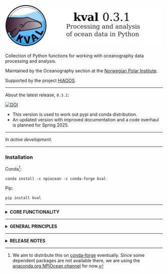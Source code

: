 ![image](https://raw.githubusercontent.com/npiocean/kval/master/graphics/kval_banner.png)

Collection of Python functions for working with oceanography data processing and analysis.

Maintained by the Oceanography section at the [Norwegian Polar Institute](https://www.npolar.no/en/).

Supported by the project [HiAOOS](https://hiaoos.eu/).
___

About the latest release, `0.3.1`:

[![DOI](https://zenodo.org/badge/DOI/10.5281/zenodo.15260487.svg)](https://doi.org/10.5281/zenodo.15260487)



- This version is used to work out pypi and conda distribution.
- An updated version with improved documentation and a code overhaul is planned for Spring 2025.

___


*In active development.*

___


### Installation



Conda[^tag]:

    conda install -c npiocean -c conda-forge kval


Pip:

    pip install kval

[^tag]: We aim to distribute this on [conda-forge](https://conda-forge.org/) eventually. Since some dependent packages are not available there, we are using the [anaconda.org NPIOcean channel](https://anaconda.org/npiocean) for now.

____
<details>
<summary><strong>CORE FUNCTIONALITY</strong></summary>

##### Submodules


- `file`: Converting to and from various file format (e.g. read CTD .cnv data to xarray/netCDF)
- `data`: Data post-processing and QC (e.g. CTD post-processing)
- `metadata`: Handling and standardizing metadata according to CF conventions
- `plots*`: Various tools to help make nice (matplotlib) figures
- `maps`: Tools for making maps
- `geo`: Geographical calculations (coordinate transformations, point-to-point distances etc)
- `ocean`: Oceanography-specific tools (e.g. (`*`) vertical modes, turner angles, wkb scaling, geostrophical calculations)
- `calc`: Various useful functions for numerical calculations.
- `util`: Various backend support functions and wrappers for xarray functionality.
- `signal`: Filtering, spectral analysis, etc.

`*` Not implemented

</details>

____

<details>
<summary><strong>GENERAL PRINCIPLES</strong></summary>

*Note: These are aspirational guidelines and not always adhered to in the current code structure. We will try to get there!*

###### Code

- Written in Python (>=3.8).
- Tailored for use in a [Jupyter] notebook environment.
- Data and metadata should be stored in [xarray(https://docs.xarray.dev/en/stable/)] `Datasets`.
    - Intermediate operations using, e.g., `numpy` or `pandas` objects are fine, but the end user should only interact with `Datasets`.
- Code should adhere to [PEP8](https://peps.python.org/pep-0008/) style guide, and all functions should have docstrings.
- All functionality should have associated [pytest](https://docs.pytest.org/en/7.4.x/) tests.
    - Unit tests of individual functions are found in `tests/unit_tests/`. Its directory structure and contents should mirror that of `src/kval`.
    - Tests of more complex functionality (e.g. processing pipelines using multiple modules) should be put in  `tests/functional_tests/`.
    - A collection of sample data to be used in testing is found in `tests/test_data/`. Should aim to cover a wide range of input data, but we also don't want this to become *too* bulky - try to keep file size to a minimum.

###### Metadata

- All operations that modify data should be recorded in the file metadata.
- Wherever possibly, and at as early a stage as possible, all available useful metadata should be added to Datasets.
- Metadata formatting should adhere to [CF](http://cfconventions.org/) and [ACDD](https://wiki.esipfed.org/Attribute_Convention_for_Data_Discovery_1-3) conventions, supplemented by:
    - [OceanSITES](http://www.oceansites.org/docs/oceansites_data_format_reference_manual_20140917.pdf)
    - [2021 NPI NetCDF guidelines](https://gitlab.com/npolar/netcdf-creator/-/blob/main/docs/netcdf_standard_npi.pdf?ref_type=heads)

###### Project

- The project is maintained by the Oceanography section at the [Norwegian Polar Institute](www.npolar.no/en).
    - External contributions (pull requests, issues, whatever) are very welcome!
- We will attempt to follow the guidelines from the
  [Scientific Python Library Development Guide](https://learn.scientific-python.org/development/).
- *Releases* will be published relatively often, whenever a new functionality has been added.
   Releases will be archived on [zenodo](www.zenodo.org) and given a DOI.

###### Contributing

Pull requests, issues, etc are very welcome!

*[Something about branches here]*

*[Something about python style, test suite]*


</details>

____


<details>
<summary><strong>RELEASE NOTES</strong></summary>





- **0.3.0** *(CURRENT, released 16 April 2025)*:
    - Refactoring of large parts of the code for structure, clarity and efficiency.
    - ~~Complete reproducability and self-documentation in the CTD processing functionality.~~
    - Adding mooring processing functionality
        - ~~Functionality for parsing moored CTD sensors (RBR and SBE)~~
        - Functionality for basic processing source file -> CF-NetCDF
    - ~~Test suite (comprehensive but not entirely complete)~~
    - ~~Decluttering the repo bringing it down from its currently bloated state.~~
    - Started useful documentation with somenotebook examples (need a lot of work).
    - Released to PyPi and conda-forge.
    - Many other improvements and additions.


- **0.4.0** *(PLANNED for spring 2025)*

- Complete (useful) documentation with good notebook examples of core functionality.
- Expanded test suite for good coverage of basic functionality plus
- *Possibly*:
    - Parsing data from inductive loggers.
    - Breaking out NPI-specific stuff (if there really is that much of it) to a sepåarate libraru, ´naust´.


- *0.0.2*:
    - Name change from `oceanograpy` to `kval`.
    - Introduction of test suite.
    - Other minor changes.

- *0.0.1:*
    - Initial release.
    - Functionality tailored for CTD processing.




</details>




